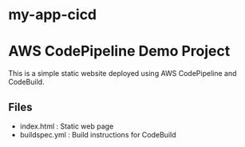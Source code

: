 # my-app-cicd

# AWS CodePipeline Demo Project

This is a simple static website deployed using AWS CodePipeline and CodeBuild.

## Files

- index.html : Static web page
- buildspec.yml : Build instructions for CodeBuild
